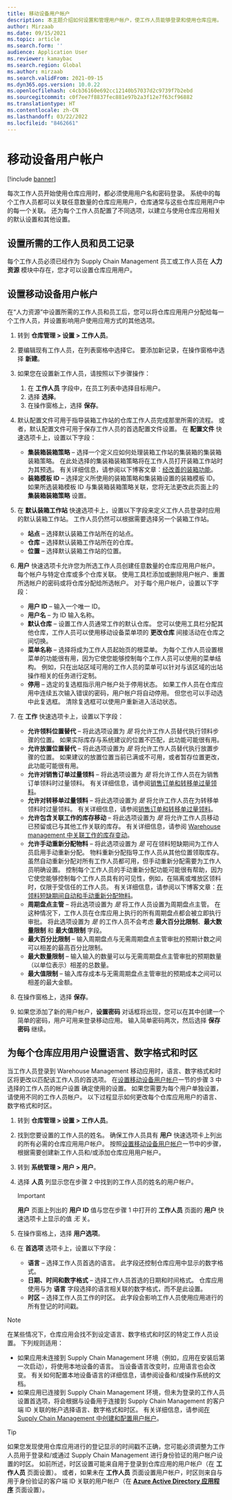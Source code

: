 ```yaml
---
title: 移动设备用户帐户
description: 本主题介绍如何设置和管理用户帐户，使工作人员能够登录和使用仓库应用。
author: Mirzaab
ms.date: 09/15/2021
ms.topic: article
ms.search.form: ''
audience: Application User
ms.reviewer: kamaybac
ms.search.region: Global
ms.author: mirzaab
ms.search.validFrom: 2021-09-15
ms.dyn365.ops.version: 10.0.22
ms.openlocfilehash: c4cb36160e692cc12140b57037d2c9739f7b2ebd
ms.sourcegitcommit: c0f7ee7f8837fec881e97b2a3f12e7f63cf96882
ms.translationtype: HT
ms.contentlocale: zh-CN
ms.lasthandoff: 03/22/2022
ms.locfileid: "8462661"
---
```

# <a name="mobile-device-user-accounts"></a>移动设备用户帐户

[!include [banner](../includes/banner.md)]

每次工作人员开始使用仓库应用时，都必须使用用户名和密码登录。 系统中的每个工作人员都可以关联任意数量的仓库应用用户，仓库通常与这些仓库应用用户中的每一个关联。 还为每个工作人员配置了不同选项，以建立与使用仓库应用相关的默认设置和其他设置。

## <a name="set-up-the-required-worker-and-employee-records"></a>设置所需的工作人员和员工记录

每个工作人员必须已经作为 Supply Chain Management 员工或工作人员在 **人力资源** 模块中存在，您才可以设置仓库应用用户。

## <a name="set-up-mobile-device-user-accounts"></a><a name="set-wma-users"></a>设置移动设备用户帐户

在“人力资源”中设置所需的工作人员和员工后，您可以将仓库应用用户分配给每一个工作人员，并设置影响用户使用应用方式的其他选项。

1. 转到 **仓库管理 \> 设置 \> 工作人员**。
1. 要编辑现有工作人员，在列表窗格中选择它。 要添加新记录，在操作窗格中选择 **新建**。
1. 如果您在设置新工作人员，请按照以下步骤操作：

    1. 在 **工作人员** 字段中，在员工列表中选择目标用户。
    1. 选择 **选择**。
    1. 在操作窗格上，选择 **保存**。

1. 默认配置文件可用于指导装箱工作站的仓库工作人员完成那里所需的流程。 或者，默认配置文件可用于保存工作人员的首选配置文件设置。 在 **配置文件** 快速选项卡上，设置以下字段：

    - **集装箱装箱策略** – 选择一个定义应如何处理装箱工作站的集装箱的集装箱装箱策略。 在此处选择的集装箱装箱策略将在工作人员打开装箱工作站时为其预选。 有关详细信息，请参阅以下博客文章：[经改善的装箱功能](https://cloudblogs.microsoft.com/dynamics365/no-audience/2016/12/01/improved-packing-functionality-dynamics-365-for-operations-1611)。
    - **装箱模板 ID** – 选择定义所使用的装箱策略和集装箱设置的装箱模板 ID。 如果所选装箱模板 ID 与集装箱装箱策略关联，您将无法更改此页面上的 **集装箱装箱策略** 设置。

1. 在 **默认装箱工作站** 快速选项卡上，设置以下字段来定义工作人员登录时应用的默认装箱工作站。 工作人员仍然可以根据需要选择另一个装箱工作站。

    - **站点** – 选择默认装箱工作站所在的站点。
    - **仓库** – 选择默认装箱工作站所在的仓库。
    - **位置** – 选择默认装箱工作站的位置。

1. **用户** 快速选项卡允许您为所选工作人员创建任意数量的仓库应用用户帐户。 每个帐户与特定仓库或多个仓库关联。 使用工具栏添加或删除用户帐户、重置所选帐户的密码或将仓库分配给所选帐户。 对于每个用户帐户，设置以下字段：

    - **用户 ID** – 输入一个唯一 ID。
    - **用户名** – 为 ID 输入名称。
    - **默认仓库** – 设置工作人员通常工作的默认仓库。 您可以使用工具栏分配其他仓库，工作人员可以使用移动设备菜单项的 **更改仓库** 间接活动在仓库之间切换。
    - **菜单名称** – 选择将成为工作人员起始页的根菜单。 为每个工作人员设置根菜单的功能很有用，因为它使您能够控制每个工作人员可以使用的菜单结构。 例如，只在出站区域可用的工作人员的菜单可以针对与该区域的出站操作相关的任务进行定制。
    - **停用** – 选定的复选框指示用户帐户处于停用状态。 如果工作人员在仓库应用中连续五次输入错误的密码，用户帐户将自动停用。 但您也可以手动选中此复选框。 清除复选框可以使用户重新进入活动状态。

1. 在 **工作** 快速选项卡上，设置以下字段：

    - **允许领料位置替代** – 将此选项设置为 *是* 将允许工作人员替代执行领料步骤的位置。 如果实际库存与系统建议的位置不匹配，此功能可能很有用。
    - **允许放置位置替代** – 将此选项设置为 *是* 将允许工作人员替代执行放置步骤的位置。 如果建议的放置位置当前已满或不可用，或者暂存位置更改，此功能可能很有用。
    - **允许对销售订单过量领料** – 将此选项设置为 *是* 将允许工作人员在为销售订单领料时过量领料。 有关详细信息，请参阅[销售订单和转移单过量领料](over-picking-for-sales-and-transfer-orders.md)。
    - **允许对转移单过量领料** – 将此选项设置为 *是* 将允许工作人员在为转移单领料时过量领料。 有关详细信息，请参阅[销售订单和转移单过量领料](over-picking-for-sales-and-transfer-orders.md)。
    - **允许包含关联工作的库存移动** – 将此选项设置为 *是* 将允许工作人员移动已预留或已与其他工作关联的库存。 有关详细信息，请参阅 [Warehouse management 中关联工作的库存变动](move-inventory-associated-work.md)。
    - **允许手动重新分配物料** – 将此选项设置为 *是* 可在领料短缺期间为工作人员启用手动重新分配。 物料重新分配指导工作人员从其他位置领取库存。 虽然自动重新分配对所有工作人员都可用，但手动重新分配需要为工作人员明确设置。 控制每个工作人员的手动重新分配功能可能很有帮助，因为它使您能够控制每个工作人员具有的可见性，例如，在隔离或堆放区领料时，仅限于受信任的工作人员。 有关详细信息，请参阅以下博客文章：[在领料短缺期间自动和手动重新分配物料](https://cloudblogs.microsoft.com/dynamics365/no-audience/2016/11/07/automatic-and-manual-item-reallocation-during-the-short-picking-dynamics-365-for-operations-1611/)。
    - **周期盘点主管** – 将此选项设置为 *是* 将工作人员设置为周期盘点主管。 在这种情况下，工作人员在仓库应用上执行的所有周期盘点都会被立即执行审批。 将此选项设置为 *是* 的工作人员不会考虑 **最大百分比限制**、**最大数量限制** 和 **最大值限制** 字段。
    - **最大百分比限制** – 输入周期盘点与无需周期盘点主管审批的预期计数之间可以相差的最高百分比限制。
    - **最大数量限制** – 输入输入的数量可以与无需周期盘点主管审批的预期数量（以单位表示）相差的总数量。
    - **最大值限制** – 输入库存成本与无需周期盘点主管审批的预期成本之间可以相差的最大金额。

1. 在操作窗格上，选择 **保存**。
1. 如果您添加了新的用户帐户，**设置密码** 对话框将出现，您可以在其中创建一个简单的密码，用户可用来登录移动应用。 输入简单密码两次，然后选择 **保存密码** 继续。

## <a name="set-the-language-number-formats-and-time-zone-for-each-warehouse-app-user"></a>为每个仓库应用用户设置语言、数字格式和时区

当工作人员登录到 Warehouse Management 移动应用时，语言、数字格式和时区将更改以匹配该工作人员的首选项。 在[设置移动设备用户帐户](#set-wma-users)一节的步骤 3 中选择的工作人员的帐户设置 确定使用的设置。 如果您需要为每个用户单独设置，请使用不同的工作人员帐户。 以下过程显示如何更改每个仓库应用用户的语言、数字格式和时区。

1. 转到 **仓库管理 \> 设置 \> 工作人员**。
1. 找到您要设置的工作人员的姓名。 确保工作人员具有 **用户** 快速选项卡上列出的所有必需的仓库应用用户帐户。 按照[设置移动设备用户帐户](#set-wma-users)一节中的步骤，根据需要创建新工作人员和/或添加仓库应用用户帐户。
1. 转到 **系统管理 \> 用户 \> 用户**。
1. 选择 **人员** 列显示您在步骤 2 中找到的工作人员的姓名的用户帐户。

    > [!IMPORTANT]
    > **用户** 页面上列出的 **用户 ID** 值与您在步骤 1 中打开的 **工作人员** 页面的 **用户** 快速选项卡上显示的值 *无* 关。

1. 在操作窗格上，选择 **用户选项**。
1. 在 **首选项** 选项卡上，设置以下字段：

    - **语言** – 选择工作人员首选的语言。 此字段还控制仓库应用中显示的数字格式。
    - **日期、时间和数字格式** – 选择工作人员首选的日期和时间格式。 仓库应用使用与为 **语言** 字段选择的语言相关联的数字格式，而不是此设置。
    - **时区** – 选择工作人员工作的时区。 此字段会影响工作人员使用应用进行的所有登记的时间戳。

> [!NOTE]
> 在某些情况下，仓库应用会找不到设定语言、数字格式和时区的特定工作人员设置。 下列规则适用：
>
> - 如果应用未连接到 Supply Chain Management 环境（例如，应用在安装后第一次启动），将使用本地设备的语言。 当设备语言改变时，应用语言也会改变。 有关如何配置本地设备语言的详细信息，请参阅设备和/或操作系统的文档。
> - 如果应用已连接到 Supply Chain Management 环境，但未为登录的工作人员设置首选项，将会根据与设备用于连接到 Supply Chain Management 的客户端 ID 关联的帐户选择语言、数字格式和时区。 有关详细信息，请参阅[在 Supply Chain Management 中创建和配置用户帐户](install-configure-warehouse-management-app.md#user-azure-ad)。

> [!TIP]
> 如果您发现使用仓库应用进行的登记显示的时间戳不正确，您可能必须调整为工作人员用于登录和/或通过 Supply Chain Management 进行身份验证的用户帐户设置的时区。 如前所述，时区设置可能来自用于登录到仓库应用的用户帐户（在 **工作人员** 页面设置）。 或者，如果未在 **工作人员** 页面设置用户帐户，时区则来自与用于身份验证的客户端 ID 关联的用户帐户（在 **[Azure Active Directory 应用程序](install-configure-warehouse-management-app.md)** 页面设置）。
